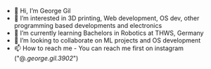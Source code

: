 - 👋 Hi, I’m George Gil
- 👀 I’m interested in 3D printing, Web development, OS dev, other programming based developments and electronics 
- 🌱 I’m currently learning Bachelors in Robotics at THWS, Germany
- 💞️ I’m looking to collaborate on ML projects and OS development
- 📫 How to reach me - You can reach me first on instagram ("@_.george.gil.3902_")

<!---
georgegil3902/georgegil3902 is a ✨ special ✨ repository because its `README.md` (this file) appears on your GitHub profile.
You can click the Preview link to take a look at your changes.
--->
